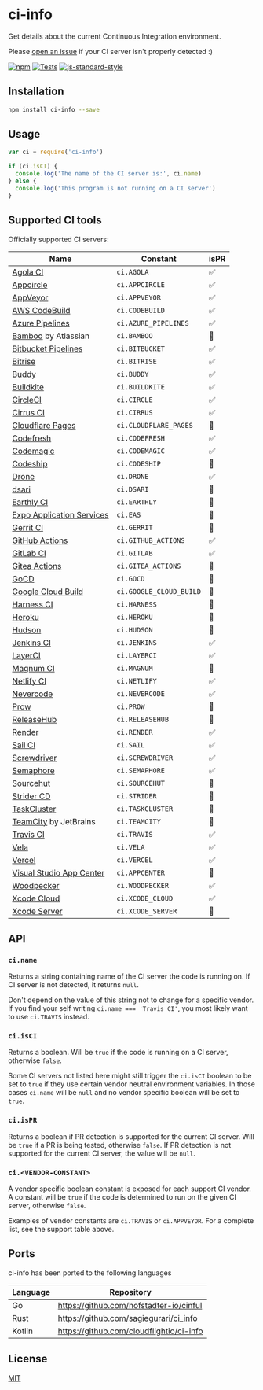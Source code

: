 # ci-info

Get details about the current Continuous Integration environment.

Please [open an
issue](https://github.com/watson/ci-info/issues/new?template=ci-server-not-detected.md)
if your CI server isn't properly detected :)

[![npm](https://img.shields.io/npm/v/ci-info.svg)](https://www.npmjs.com/package/ci-info)
[![Tests](https://github.com/watson/ci-info/workflows/Tests/badge.svg)](https://github.com/watson/ci-info/actions)
[![js-standard-style](https://img.shields.io/badge/code%20style-standard-brightgreen.svg?style=flat)](https://github.com/feross/standard)

## Installation

```bash
npm install ci-info --save
```

## Usage

```js
var ci = require('ci-info')

if (ci.isCI) {
  console.log('The name of the CI server is:', ci.name)
} else {
  console.log('This program is not running on a CI server')
}
```

## Supported CI tools

Officially supported CI servers:

| Name                                                                                                                                    | Constant                | isPR |
| --------------------------------------------------------------------------------------------------------------------------------------- | ----------------------- | ---- |
| [Agola CI](https://agola.io/)                                                                                                           | `ci.AGOLA`              | ✅   |
| [Appcircle](https://appcircle.io/)                                                                                                      | `ci.APPCIRCLE`          | ✅   |
| [AppVeyor](http://www.appveyor.com)                                                                                                     | `ci.APPVEYOR`           | ✅   |
| [AWS CodeBuild](https://aws.amazon.com/codebuild/)                                                                                      | `ci.CODEBUILD`          | ✅   |
| [Azure Pipelines](https://azure.microsoft.com/en-us/services/devops/pipelines/)                                                         | `ci.AZURE_PIPELINES`    | ✅   |
| [Bamboo](https://www.atlassian.com/software/bamboo) by Atlassian                                                                        | `ci.BAMBOO`             | 🚫   |
| [Bitbucket Pipelines](https://bitbucket.org/product/features/pipelines)                                                                 | `ci.BITBUCKET`          | ✅   |
| [Bitrise](https://www.bitrise.io/)                                                                                                      | `ci.BITRISE`            | ✅   |
| [Buddy](https://buddy.works/)                                                                                                           | `ci.BUDDY`              | ✅   |
| [Buildkite](https://buildkite.com)                                                                                                      | `ci.BUILDKITE`          | ✅   |
| [CircleCI](http://circleci.com)                                                                                                         | `ci.CIRCLE`             | ✅   |
| [Cirrus CI](https://cirrus-ci.org)                                                                                                      | `ci.CIRRUS`             | ✅   |
| [Cloudflare Pages](https://pages.cloudflare.com/)                                                                                       | `ci.CLOUDFLARE_PAGES`   | 🚫   |
| [Codefresh](https://codefresh.io/)                                                                                                      | `ci.CODEFRESH`          | ✅   |
| [Codemagic](https://codemagic.io/)                                                                                                      | `ci.CODEMAGIC`          | ✅   |
| [Codeship](https://codeship.com)                                                                                                        | `ci.CODESHIP`           | 🚫   |
| [Drone](https://drone.io)                                                                                                               | `ci.DRONE`              | ✅   |
| [dsari](https://github.com/rfinnie/dsari)                                                                                               | `ci.DSARI`              | 🚫   |
| [Earthly CI](https://earthly.dev/)                                                                                                      | `ci.EARTHLY`            | 🚫   |
| [Expo Application Services](https://expo.dev/eas)                                                                                       | `ci.EAS`                | 🚫   |
| [Gerrit CI](https://www.gerritcodereview.com)                                                                                           | `ci.GERRIT`             | 🚫   |
| [GitHub Actions](https://github.com/features/actions/)                                                                                  | `ci.GITHUB_ACTIONS`     | ✅   |
| [GitLab CI](https://about.gitlab.com/gitlab-ci/)                                                                                        | `ci.GITLAB`             | ✅   |
| [Gitea Actions](https://about.gitea.com/)                                                                                               | `ci.GITEA_ACTIONS`      | 🚫   |
| [GoCD](https://www.go.cd/)                                                                                                              | `ci.GOCD`               | 🚫   |
| [Google Cloud Build](https://cloud.google.com/build)                                                                                    | `ci.GOOGLE_CLOUD_BUILD` | 🚫   |
| [Harness CI](https://www.harness.io/products/continuous-integration)                                                                    | `ci.HARNESS`            | 🚫   |
| [Heroku](https://www.heroku.com)                                                                                                        | `ci.HEROKU`             | 🚫   |
| [Hudson](http://hudson-ci.org)                                                                                                          | `ci.HUDSON`             | 🚫   |
| [Jenkins CI](https://jenkins-ci.org)                                                                                                    | `ci.JENKINS`            | ✅   |
| [LayerCI](https://layerci.com/)                                                                                                         | `ci.LAYERCI`            | ✅   |
| [Magnum CI](https://magnum-ci.com)                                                                                                      | `ci.MAGNUM`             | 🚫   |
| [Netlify CI](https://www.netlify.com/)                                                                                                  | `ci.NETLIFY`            | ✅   |
| [Nevercode](http://nevercode.io/)                                                                                                       | `ci.NEVERCODE`          | ✅   |
| [Prow](https://docs.prow.k8s.io/)                                                                                                       | `ci.PROW`               | 🚫   |
| [ReleaseHub](https://releasehub.com/)                                                                                                   | `ci.RELEASEHUB`         | 🚫   |
| [Render](https://render.com/)                                                                                                           | `ci.RENDER`             | ✅   |
| [Sail CI](https://sail.ci/)                                                                                                             | `ci.SAIL`               | ✅   |
| [Screwdriver](https://screwdriver.cd/)                                                                                                  | `ci.SCREWDRIVER`        | ✅   |
| [Semaphore](https://semaphoreci.com)                                                                                                    | `ci.SEMAPHORE`          | ✅   |
| [Sourcehut](https://sourcehut.org/)                                                                                                     | `ci.SOURCEHUT`          | 🚫   |
| [Strider CD](https://strider-cd.github.io/)                                                                                             | `ci.STRIDER`            | 🚫   |
| [TaskCluster](http://docs.taskcluster.net)                                                                                              | `ci.TASKCLUSTER`        | 🚫   |
| [TeamCity](https://www.jetbrains.com/teamcity/) by JetBrains                                                                            | `ci.TEAMCITY`           | 🚫   |
| [Travis CI](http://travis-ci.org)                                                                                                       | `ci.TRAVIS`             | ✅   |
| [Vela](https://go-vela.github.io/docs/)                                                                                                 | `ci.VELA`               | ✅   |
| [Vercel](https://vercel.com/)                                                                                                           | `ci.VERCEL`             | ✅   |
| [Visual Studio App Center](https://appcenter.ms/)                                                                                       | `ci.APPCENTER`          | 🚫   |
| [Woodpecker](https://woodpecker-ci.org/)                                                                                                | `ci.WOODPECKER`         | ✅   |
| [Xcode Cloud](https://developer.apple.com/xcode-cloud/)                                                                                 | `ci.XCODE_CLOUD`        | ✅   |
| [Xcode Server](https://developer.apple.com/library/archive/documentation/IDEs/Conceptual/xcode_guide-continuous_integration/index.html) | `ci.XCODE_SERVER`       | 🚫   |

## API

### `ci.name`

Returns a string containing name of the CI server the code is running on.
If CI server is not detected, it returns `null`.

Don't depend on the value of this string not to change for a specific
vendor. If you find your self writing `ci.name === 'Travis CI'`, you
most likely want to use `ci.TRAVIS` instead.

### `ci.isCI`

Returns a boolean. Will be `true` if the code is running on a CI server,
otherwise `false`.

Some CI servers not listed here might still trigger the `ci.isCI`
boolean to be set to `true` if they use certain vendor neutral
environment variables. In those cases `ci.name` will be `null` and no
vendor specific boolean will be set to `true`.

### `ci.isPR`

Returns a boolean if PR detection is supported for the current CI server. Will
be `true` if a PR is being tested, otherwise `false`. If PR detection is
not supported for the current CI server, the value will be `null`.

### `ci.<VENDOR-CONSTANT>`

A vendor specific boolean constant is exposed for each support CI
vendor. A constant will be `true` if the code is determined to run on
the given CI server, otherwise `false`.

Examples of vendor constants are `ci.TRAVIS` or `ci.APPVEYOR`. For a
complete list, see the support table above.

## Ports

ci-info has been ported to the following languages

| Language | Repository |
|----------|------------|
| Go       | https://github.com/hofstadter-io/cinful |
| Rust     | https://github.com/sagiegurari/ci_info |
| Kotlin   | https://github.com/cloudflightio/ci-info |

## License

[MIT](LICENSE)
